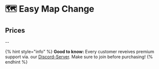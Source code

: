 # 🗺 Easy Map Change

## Prices

--

{% hint style="info" %}
**Good to know:** Every customer reveives premium support via. our [Discord-Server](https://discord.gg/S8Xq7JwNgg). Make sure to join before purchasing!
{% endhint %}